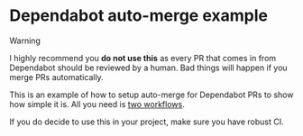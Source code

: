 # Dependabot auto-merge example

> [!WARNING]  
> I highly recommend you **do not use this** as every PR that comes in from Dependabot should be reviewed by a human. Bad things will happen if you merge PRs automatically.

This is an example of how to setup auto-merge for Dependabot PRs to show how simple it is. All you need is [two workflows](.github/workflows).

If you do decide to use this in your project, make sure you have robust CI. 
